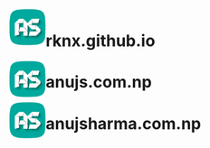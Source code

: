<img align="left" width="64" height="64" src="img/logo96.png" alt="Anuj Sharma">

# rknx.github.io



<img align="left" width="64" height="64" src="img/logo96.png" alt="Anuj Sharma">

# anujs.com.np



<img align="left" width="64" height="64" src="img/logo96.png" alt="Anuj Sharma">

# anujsharma.com.np
